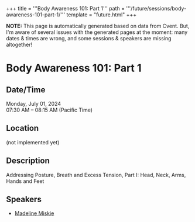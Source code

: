 +++
title = '''Body Awareness 101: Part 1'''
path = '''/future/sessions/body-awareness-101-part-1/'''
template = "future.html"
+++

<p class="todo">
<strong>NOTE:</strong> This page is automatically generated based on data from Cvent.
But, I'm aware of several issues with the generated pages at the moment:
many dates & times are wrong, and some sessions & speakers are missing altogether!
</p>

<h1>Body Awareness 101: Part 1</h1>
<h2>Date/Time</h2>
<p>Monday, July 01, 2024<br>
07:30 AM – 08:15 AM (Pacific Time)</p>
<h2>Location</h2>
(not implemented yet)
<h2>Description</h2>
Addressing Posture, Breath and Excess Tension, Part I: Head, Neck, Arms, Hands and Feet
<h2>Speakers</h2>
<ul><li><a href="/future/speakers/madeline-miskie/">Madeline Miskie</a></li>

